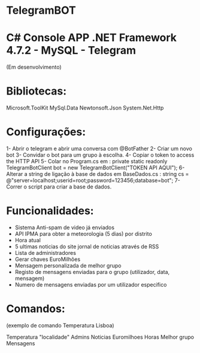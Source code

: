 ﻿# TelegramBOT 
 
# C# Console APP .NET Framework 4.7.2 - MySQL - Telegram
 
 (Em desenvolvimento)
 
 # Bibliotecas:
 Microsoft.ToolKit
 MySql.Data
 Newtonsoft.Json
 System.Net.Http
 
 # Configurações:
 1- Abrir o telegram e abrir uma conversa com @BotFather
 2- Criar um novo bot
 3- Convidar o bot para um grupo à escolha.
 4- Copiar o token to access the HTTP API
 5- Colar no Program.cs em : private static readonly TelegramBotClient bot = new TelegramBotClient("TOKEN API AQUI");
 6- Alterar a string de ligação à base de dados em BaseDados.cs : string cs = @"server=localhost;userid=root;password=123456;database=bot";
 7- Correr o script para criar a base de dados.
 
 
 # Funcionalidades:
 - Sistema Anti-spam de video já enviados
 - API IPMA para obter a meteorologia (5 dias) por distrito
 - Hora atual
 - 5 ultimas noticias do site jornal de noticias através de RSS
 - Lista de administradores
 - Gerar chaves EuroMilhões
 - Mensagem personalizada de melhor grupo
 - Registo de mensagens enviadas para o grupo (utilizador, data, mensagem)
 - Numero de mensagens enviadas por um utilizador especifico
 
 # Comandos:
 (exemplo de comando Temperatura Lisboa)
 
 Temperatura "localidade" 
 Admins
 Noticias
 Euromilhoes
 Horas
 Melhor grupo
 Mensagens
 
 
 

